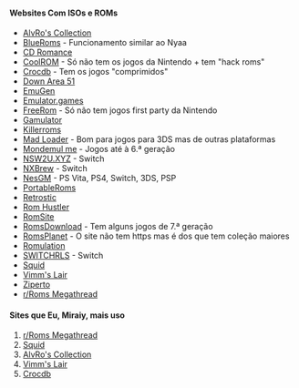 #### Websites Com ISOs e ROMs

- [AlvRo's Collection](https://docs.google.com/spreadsheets/d/e/2PACX-1vSt88LJF-rLO8ICAVoTIRNrPCEAUeZfqF0wjFN5FwEZiiHyFyATemRJ20BA6BfmuEex8deWt8hMdZUD/pubhtml)
- [BlueRoms](https://www.blueroms.ws/) - Funcionamento similar ao Nyaa
- [CD Romance](https://cdromance.com/)
- [CoolROM](https://coolrom.com.au/) - Só não tem os jogos da Nintendo + tem "hack roms"
- [Crocdb](https://crocdb.net/) - Tem os jogos "comprimidos"
- [Down Area 51](https://www.downarea51.com/)
- [EmuGen](https://www.emugen.net/)
- [Emulator.games](https://emulator.games/)
- [FreeRom](https://www.freeroms.com/) - Só não tem jogos first party da Nintendo
- [Gamulator](https://www.gamulator.com/)
- [Killerroms](https://roms-download.com/)
- [Mad Loader](https://madloader.com/) - Bom para jogos para 3DS mas de outras plataformas
- [Mondemul me](https://www.mondemul.me/) - Jogos até à 6.ª geração
- [NSW2U.XYZ](https://nsw2u.xyz/) - Switch
- [NXBrew](https://nxbrew.com/) - Switch
- [NesGM](https://nesgm.net/) - PS Vita, PS4, Switch, 3DS, PSP
- [PortableRoms](https://portableroms.com/)
- [Retrostic](https://www.retrostic.com/)
- [Rom Hustler](https://romhustler.org/)
- [RomSite](https://romzie.com/)
- [RomsDownload](https://romsdownload.net/) - Tem alguns jogos de 7.ª geração
- [RomsPlanet](https://romsplanet.com/) - O site não tem https mas é dos que tem coleção maiores
- [Romulation](https://www.romulation.org/)
- [SWITCHRLS](https://switchrls.co/) - Switch
- [Squid](https://squid-proxy.xyz/)
- [Vimm's Lair](https://vimm.net/?p=vault)
- [Ziperto](https://www.ziperto.com/)
- [r/Roms Megathread](https://r-roms.github.io/)

#### Sites que Eu, Miraiy, mais uso

1. [r/Roms Megathread](https://r-roms.github.io/)
2. [Squid](https://squid-proxy.xyz/)
3. [AlvRo's Collection](https://docs.google.com/spreadsheets/d/e/2PACX-1vSt88LJF-rLO8ICAVoTIRNrPCEAUeZfqF0wjFN5FwEZiiHyFyATemRJ20BA6BfmuEex8deWt8hMdZUD/pubhtml)
4. [Vimm's Lair](https://vimm.net/?p=vault)
5. [Crocdb](https://crocdb.net/)
